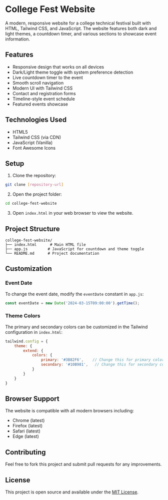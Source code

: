 # College Fest Website

A modern, responsive website for a college technical festival built with HTML, Tailwind CSS, and JavaScript. The website features both dark and light themes, a countdown timer, and various sections to showcase event information.

## Features

- Responsive design that works on all devices
- Dark/Light theme toggle with system preference detection
- Live countdown timer to the event
- Smooth scroll navigation
- Modern UI with Tailwind CSS
- Contact and registration forms
- Timeline-style event schedule
- Featured events showcase

## Technologies Used

- HTML5
- Tailwind CSS (via CDN)
- JavaScript (Vanilla)
- Font Awesome Icons

## Setup

1. Clone the repository:
```bash
git clone [repository-url]
```

2. Open the project folder:
```bash
cd college-fest-website
```

3. Open `index.html` in your web browser to view the website.

## Project Structure

```
college-fest-website/
├── index.html      # Main HTML file
├── app.js         # JavaScript for countdown and theme toggle
└── README.md      # Project documentation
```

## Customization

### Event Date
To change the event date, modify the `eventDate` constant in `app.js`:

```javascript
const eventDate = new Date('2024-03-15T09:00:00').getTime();
```

### Theme Colors
The primary and secondary colors can be customized in the Tailwind configuration in `index.html`:

```javascript
tailwind.config = {
    theme: {
        extend: {
            colors: {
                primary: '#3B82F6',    // Change this for primary color
                secondary: '#10B981',   // Change this for secondary color
            }
        }
    }
}
```

## Browser Support

The website is compatible with all modern browsers including:
- Chrome (latest)
- Firefox (latest)
- Safari (latest)
- Edge (latest)

## Contributing

Feel free to fork this project and submit pull requests for any improvements.

## License

This project is open source and available under the [MIT License](LICENSE). 